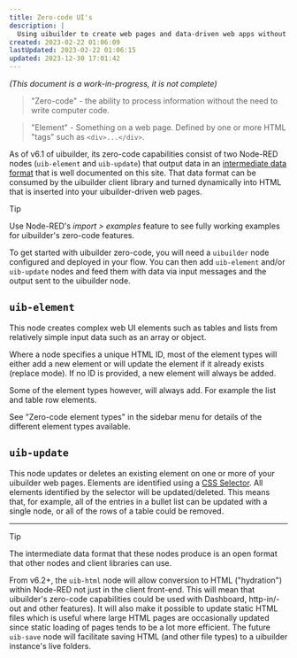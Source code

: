 ```yaml
---
title: Zero-code UI's
description: |
  Using uibuilder to create web pages and data-driven web apps without writing code
created: 2023-02-22 01:06:09
lastUpdated: 2023-02-22 01:06:15
updated: 2023-12-30 17:01:42
---
```


*(This document is a work-in-progress, it is not complete)*

> "Zero-code" - the ability to process information without the need to write computer code.

> "Element" - Something on a web page. Defined by one or more HTML "tags" such as `<div>...</div>`.

As of v6.1 of uibuilder, its zero-code capabilities consist of two Node-RED nodes (`uib-element` and `uib-update`) that output data in an [intermediate data format](client-docs/config-driven-ui.md) that is well documented on this site. That data format can be consumed by the uibuilder client library and turned dynamically into HTML that is inserted into your uibuilder-driven web pages.

> [!TIP]
> Use Node-RED's *import > examples* feature to see fully working examples for uibuilder's zero-code features.

To get started with uibuilder zero-code, you will need a `uibuilder` node configured and deployed in your flow. You can then add `uib-element` and/or `uib-update` nodes and feed them with data via input messages and the output sent to the uibuilder node.

## `uib-element`

This node creates complex web UI elements such as tables and lists from relatively simple input data such as an array or object.

Where a node specifies a unique HTML ID, most of the element types will either add a new element or will update the element if it already exists (replace mode). If no ID is provided, a new element will always be added.

Some of the element types however, will always add. For example the list and table row elements.

See "Zero-code element types" in the sidebar menu for details of the different element types available.

## `uib-update`

This node updates or deletes an existing element on one or more of your uibuilder web pages. Elements are identified using a [CSS Selector](https://developer.mozilla.org/en-US/docs/web/css/css_selectors). All elements identified by the selector will be updated/deleted. This means that, for example, all of the entries in a bullet list can be updated with a single node, or all of the rows of a table could be removed.

----

> [!TIP]
> The intermediate data format that these nodes produce is an open format that other nodes and client libraries can use.
> 
> From v6.2+, the `uib-html` node will allow conversion to HTML ("hydration") within Node-RED not just in the client front-end. This will mean that uibuilder's zero-code capabilities could be used with Dashboard, http-in/-out and other features). It will also make it possible to update static HTML files which is useful where large HTML pages are occasionally updated since static loading of pages tends to be a lot more efficient. The future `uib-save` node will facilitate saving HTML (and other file types) to a uibuilder instance's live folders.
